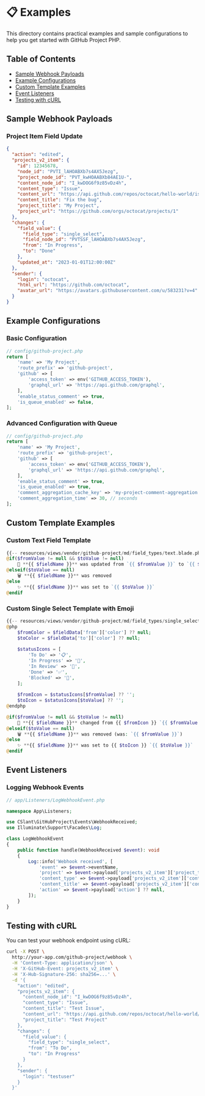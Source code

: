 # 📋 Examples

This directory contains practical examples and sample configurations to help you get started with GitHub Project PHP.

## Table of Contents

- [Sample Webhook Payloads](#sample-webhook-payloads)
- [Example Configurations](#example-configurations)
- [Custom Template Examples](#custom-template-examples)
- [Event Listeners](#event-listeners)
- [Testing with cURL](#testing-with-curl)

## Sample Webhook Payloads

### Project Item Field Update

```json
{
  "action": "edited",
  "projects_v2_item": {
    "id": 12345678,
    "node_id": "PVTI_lAHOABXb7s4AX5Jezg",
    "project_node_id": "PVT_kwHOAABXb84AE1U-",
    "content_node_id": "I_kwDOG6f9z85vDz4h",
    "content_type": "Issue",
    "content_url": "https://api.github.com/repos/octocat/hello-world/issues/1",
    "content_title": "Fix the bug",
    "project_title": "My Project",
    "project_url": "https://github.com/orgs/octocat/projects/1"
  },
  "changes": {
    "field_value": {
      "field_type": "single_select",
      "field_node_id": "PVTSSF_lAHOABXb7s4AX5Jezg",
      "from": "In Progress",
      "to": "Done"
    },
    "updated_at": "2023-01-01T12:00:00Z"
  },
  "sender": {
    "login": "octocat",
    "html_url": "https://github.com/octocat",
    "avatar_url": "https://avatars.githubusercontent.com/u/583231?v=4"
  }
}
```

## Example Configurations

### Basic Configuration

```php
// config/github-project.php
return [
    'name' => 'My Project',
    'route_prefix' => 'github-project',
    'github' => [
        'access_token' => env('GITHUB_ACCESS_TOKEN'),
        'graphql_url' => 'https://api.github.com/graphql',
    ],
    'enable_status_comment' => true,
    'is_queue_enabled' => false,
];
```

### Advanced Configuration with Queue

```php
// config/github-project.php
return [
    'name' => 'My Project',
    'route_prefix' => 'github-project',
    'github' => [
        'access_token' => env('GITHUB_ACCESS_TOKEN'),
        'graphql_url' => 'https://api.github.com/graphql',
    ],
    'enable_status_comment' => true,
    'is_queue_enabled' => true,
    'comment_aggregation_cache_key' => 'my-project-comment-aggregation',
    'comment_aggregation_time' => 30, // seconds
];
```

## Custom Template Examples

### Custom Text Field Template

```php
{{-- resources/views/vendor/github-project/md/field_types/text.blade.php --}}
@if($fromValue != null && $toValue != null)
    🎯 **{{ $fieldName }}** was updated from `{{ $fromValue }}` to `{{ $toValue }}`
@elseif($toValue == null)
    🗑️ **{{ $fieldName }}** was removed
@else
    ✨ **{{ $fieldName }}** was set to `{{ $toValue }}`
@endif
```

### Custom Single Select Template with Emoji

```php
{{-- resources/views/vendor/github-project/md/field_types/single_select.blade.php --}}
@php
    $fromColor = $fieldData['from']['color'] ?? null;
    $toColor = $fieldData['to']['color'] ?? null;
    
    $statusIcons = [
        'To Do' => '📋',
        'In Progress' => '🚧',
        'In Review' => '👀',
        'Done' => '✅',
        'Blocked' => '🚫',
    ];
    
    $fromIcon = $statusIcons[$fromValue] ?? '';
    $toIcon = $statusIcons[$toValue] ?? '';
@endphp

@if($fromValue != null && $toValue != null)
    🔄 **{{ $fieldName }}** changed from {{ $fromIcon }} `{{ $fromValue }}` to {{ $toIcon }} `{{ $toValue }}`
@elseif($toValue == null)
    🗑️ **{{ $fieldName }}** was removed (was: `{{ $fromValue }}`)
@else
    ✨ **{{ $fieldName }}** was set to {{ $toIcon }} `{{ $toValue }}`
@endif
```

## Event Listeners

### Logging Webhook Events

```php
// app/Listeners/LogWebhookEvent.php

namespace App\Listeners;

use CSlant\GitHubProject\Events\WebhookReceived;
use Illuminate\Support\Facades\Log;

class LogWebhookEvent
{
    public function handle(WebhookReceived $event): void
    {
        Log::info('Webhook received', [
            'event' => $event->eventName,
            'project' => $event->payload['projects_v2_item']['project_title'] ?? null,
            'content_type' => $event->payload['projects_v2_item']['content_type'] ?? null,
            'content_title' => $event->payload['projects_v2_item']['content_title'] ?? null,
            'action' => $event->payload['action'] ?? null,
        ]);
    }
}
```

## Testing with cURL

You can test your webhook endpoint using cURL:

```bash
curl -X POST \
  http://your-app.com/github-project/webhook \
  -H 'Content-Type: application/json' \
  -H 'X-GitHub-Event: projects_v2_item' \
  -H 'X-Hub-Signature-256: sha256=...' \
  -d '{
    "action": "edited",
    "projects_v2_item": {
      "content_node_id": "I_kwDOG6f9z85vDz4h",
      "content_type": "Issue",
      "content_title": "Test Issue",
      "content_url": "https://api.github.com/repos/octocat/hello-world/issues/1",
      "project_title": "Test Project"
    },
    "changes": {
      "field_value": {
        "field_type": "single_select",
        "from": "To Do",
        "to": "In Progress"
      }
    },
    "sender": {
      "login": "testuser"
    }
  }'
```
